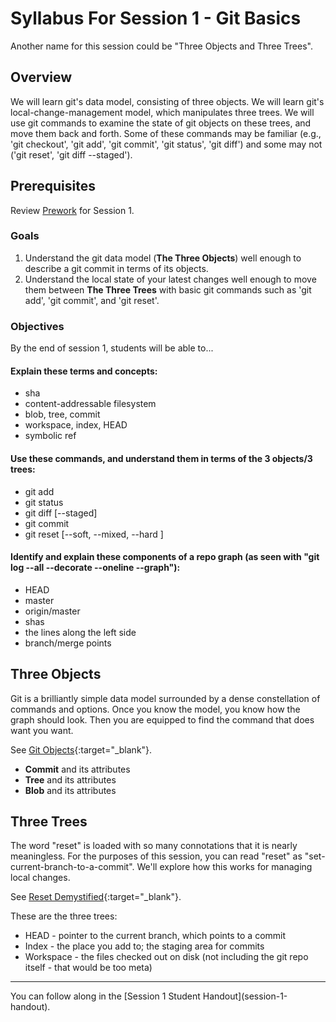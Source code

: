 # Syllabus For Session 1 - Git Basics

Another name for this session could be "Three Objects and Three Trees".
 
## Overview

We will learn git's data model, consisting of three objects.  We will learn git's local-change-management model, which manipulates three trees.  We will use git commands to examine the state of git objects on these trees, and move them back and forth.  Some of these commands may be familiar (e.g., 'git checkout', 'git add', 'git commit', 'git status', 'git diff') and some may not ('git reset', 'git diff \--staged').

## Prerequisites

Review [Prework](session-1-prework) for Session 1.

### Goals

1. Understand the git data model (__The Three Objects__) well enough to describe a git commit in terms of its objects.
1. Understand the local state of your latest changes well enough to move them between __The Three Trees__ with basic git commands such as 'git add', 'git commit', and 'git reset'.
 
### Objectives

By the end of session 1, students will be able to...

#### Explain these terms and concepts:
* sha
* content-addressable filesystem
* blob, tree, commit
* workspace, index, HEAD
* symbolic ref
 
#### Use these commands, and understand them in terms of the 3 objects/3 trees:
* git add
* git status
* git diff \[\--staged\]
* git commit
* git reset \[\--soft, \--mixed, \--hard \]
 
#### Identify and explain these components of a repo graph (as seen with "git log \--all \--decorate \--oneline \--graph"):
- HEAD
- master
- origin/master
- shas
- the lines along the left side
- branch/merge points

## Three Objects

Git is a brilliantly simple data model surrounded by a dense constellation of commands and options.  Once you know the model, you know how the graph should look.  Then you are equipped to find the command that does want you want.

See [Git Objects](https://git-scm.com/book/en/v2/Git-Internals-Git-Objects){:target="_blank"}.

- __Commit__ and its attributes
- __Tree__ and its attributes
- __Blob__ and its attributes

## Three Trees

The word "reset" is loaded with so many connotations that it is nearly meaningless.  For the purposes of this session, you can read "reset" as "set-current-branch-to-a-commit".  We'll explore how this works for managing local changes.

See [Reset Demystified](https://git-scm.com/book/en/v2/Git-Tools-Reset-Demystified){:target="_blank"}.

These are the three trees:

- HEAD - pointer to the current branch, which points to a commit
- Index - the place you add to; the staging area for commits
- Workspace - the files checked out on disk (not including the git repo itself - that would be too meta)

<hr>
You can follow along in the [Session 1 Student Handout](session-1-handout).
